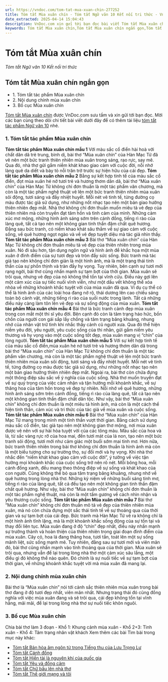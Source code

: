 ```yaml
---
url: https://vndoc.com/tom-tat-mua-xuan-chin-277252
title: Tóm tắt Mùa xuân chín - Tóm tắt Ngữ văn 10 Kết nối tri thức - VnDoc.com
date_extracted: 2025-04-14 15:04:43
description: VnDoc.com xin gửi tới bạn đọc bài viết Tóm tắt Mùa xuân chín. Mời các bạn cùng tham khảo chi tiết.
keywords: Tóm tắt Mùa xuân chín,Tóm tắt Mùa xuân chín ngắn gọn,Tóm tắt bài Mùa xuân chín,mùa xuân chín,ngữ văn 10 KNTT,tóm tắt ngữ văn 10,tóm tắt ngữ văn 10 KNTT,ngữ văn 10 kết nối tri thức,văn mẫu 10 kết nối tri thức,tóm tắt bài thơ mùa xuân chín,tóm tắt nội dung tác phẩm mùa xuân chín,mùa xuân chín tóm tắt
---
```


# Tóm tắt Mùa xuân chín
 _Tóm tắt Ngữ văn 10 Kết nối tri thức_
## Tóm tắt Mùa xuân chín ngắn gọn
  * 1\. Tóm tắt tác phẩm Mùa xuân chín
  * 2\. Nội dung chính mùa xuân chín
  * 3\. Bố cục Mùa xuân chín

[Tóm tắt Mùa xuân chín](<https://vndoc.com/tom-tat-mua-xuan-chin-277252>) được VnDoc.com sưu tầm và xin gửi tới bạn đọc. Mời các bạn cùng theo dõi chi tiết bài viết dưới đây để có thêm tài liệu [tóm tắt tác phẩm Ngữ văn 10](<https://vndoc.com/tom-tat-tac-pham-lop10>) nhé.
### 1\. Tóm tắt tác phẩm Mùa xuân chín
**Tóm tắt tác phẩm Mùa xuân chín mẫu 1**
Với màu sắc cổ điển hài hoà với chất dân dã trẻ trung, bình dị, bài thơ “Mùa xuân chín” của Hàn Mạc Tử đã vẽ nên một bức tranh thiên nhiên mùa xuân trong sáng, rạo rực, say mê. Qua đó, nhà thơ gửi gắm niềm khát khao giao cảm với cuộc đời, nỗi nhớ làng quê da diết và bày tỏ nỗi trăn trở trước sự hiện hữu của cái đẹp.
**Tóm tắt tác phẩm Mùa xuân chín mẫu 2**
Bằng sự kết hợp tinh tế của màu sắc cổ điển, đọt mùa xuân hé nở tươi trẻ và hương thơm dân dã, bài thơ “Mùa xuân chín” của Hàn Mạc Tử không chỉ đơn thuần là một tác phẩm văn chương, mà còn là một tác phẩm nghệ thuật vẽ lên một bức tranh thiên nhiên mùa xuân sôi động, tươi sáng và đầy nhiệt huyết. Mỗi nét vẽ tinh tế, từng đường cọ màu được tác giả sử dụng, như những nốt nhạc tạo nên một bản giao hưởng thiên nhiên đẹp mắt. Nhà thơ không chỉ đơn thuần muốn miêu tả vẻ đẹp của thiên nhiên mà còn truyền đạt tâm hồn và tình cảm của mình. Những cảm xúc mơ mộng, những hình ảnh sáng sớm trên cánh đồng, tiếng rì rào của làng quê, tất cả tạo nên một không gian tinh thần đậm chất quê hương. Đằng sau bức tranh, có niềm khao khát sâu thẳm về sự giao cảm với cuộc sống, về quê hương ngọt ngào và về vẻ đẹp tuyệt diệu mà tác giả nhìn thấy.
**Tóm tắt tác phẩm Mùa xuân chín mẫu 3**
Bài thơ “Mùa xuân chín” của Hàn Mạc Tử không chỉ đơn thuần miêu tả vẻ đẹp của thiên nhiên trong mùa xuân. Nó đi sâu hơn, tận dụng ngôn ngữ và hình ảnh để khắc họa một mùa xuân ở đỉnh điểm của sự tươi đẹp và tròn đầy sức sống. Bức tranh mà tác giả tạo nên không chỉ đơn giản là một hình ảnh, mà là một trạng thái tinh thần của sự phồn thịnh và tràn đầy hy vọng. Tuy nhiên, bên cạnh sự tươi mới rạng ngời, bài thơ cũng nhấn mạnh sự tạm bợt của thời gian. Mùa xuân sẽ trôi qua, nhưng vẻ đẹp của nó không thể tồn tại vĩnh cửu. Điều này gợi lên một cảm xúc của sự tiếc nuối vĩnh viễn, như một dấu vết không thể xóa nhòa về những khoảnh khắc tuyệt vời của mùa xuân đã qua. Ví dụ cụ thể có thể là hình ảnh của các loài hoa đang nở rộ, thái dương lên cao chiếu sáng toàn bộ cảnh vật, những tiếng rì rào của suối nước trong lành. Tất cả những điều này càng làm tôn lên vẻ đẹp và sự sống động của mùa xuân.
**Tóm tắt tác phẩm Mùa xuân chín mẫu 4**
Bài thơ là bức tranh cảnh đẹp mùa xuân trong con mắt một thi sĩ yêu đời. Bên cạnh đó còn là tâm trạng háo hức, bồn chồn của người con gái sắp lấy chồng và tâm trạng bâng khuâng, nhung nhớ của nhân vật trữ tình khi nhắc thấy cảnh cũ người xưa. Qua đó thể hiện niềm yêu đời, yêu người, yêu cuộc sống của thi nhân, gửi gắm niềm yêu thương và hy vọng vào một cuộc sống tốt đẹp, mùa xuân mang vị “chín” của lòng người.
**Tóm tắt tác phẩm Mùa xuân chín mẫu 5**
Với sự kết hợp tinh tế của màu sắc cổ điển,mùa xuân hé nở tươi trẻ và hương thơm dân dã trong bài thơ “Mùa xuân chín” của Hàn Mạc Tử không chỉ đơn thuần là một tác phẩm văn chương, mà còn là một tác phẩm nghệ thuật vẽ lên một bức tranh thiên nhiên mùa xuân sôi động, tươi sáng và đầy nhiệt huyết. Mỗi nét vẽ tinh tế, từng đường cọ màu được tác giả sử dụng, như những nốt nhạc tạo nên một bản giao hưởng thiên nhiên đẹp mắt. Ngoài ra, bài thơ còn chứa đựng một thông điệp sâu sắc về ý nghĩa của cuộc sống. Nhà thơ muốn truyền đạt về sự quý trọng của việc cảm nhận và tận hưởng mỗi khoảnh khắc, về sự thăng hoa của tâm hồn trong vẻ đẹp tự nhiên. Nỗi nhớ về quê hương, những hình ảnh sáng sớm trên cánh đồng, tiếng rì rào của làng quê, tất cả tạo nên một không gian tinh thần đậm chất dân tộc. Như vậy, bài thơ “Mùa xuân chín” không chỉ đơn thuần là một miêu tả hình ảnh, mà còn là một cách thể hiện tinh thần, cảm xúc và tri thức của tác giả về mùa xuân và cuộc sống.
**Tóm tắt tác phẩm Mùa xuân chín mẫu 6**
Bài thơ “Mùa xuân chín” của Hàn Mạc Tử mang trong mình một tinh thần vượt thời gian. Bằng cách sử dụng màu sắc cổ điển, tác giả tạo nên một không gian thơ mộng, nơi mùa xuân được vẽ nên với sự hài hòa tuyệt vời của các tông màu. Màu sắc của hoa và lá, từ sắc vàng rực rỡ của hoa mai, đến tươi mát của lá non, tạo nên một bức tranh sôi động, tươi mới như cảm giác một buổi sớm mai tinh mơ. Hơn nữa, bức tranh thiên nhiên trong bài thơ không chỉ đơn thuần là hình ảnh mà còn là một biểu tượng cho sự trường thọ, sự đổi mới và hy vọng. Khi nhà thơ nhắc đến “niềm khát khao giao cảm với cuộc đời”, ý tưởng về việc tận hưởng mọi khoảnh khắc của cuộc sống trở nên rõ nét. Mỗi bông hoa, mỗi cánh đồng xanh, đều mang theo thông điệp về sự sống và khát khao của con người. Cũng không thể bỏ qua tâm trạng bâng khuâng, nhung nhớ về quê hương trong lòng nhà thơ. Những kỷ niệm về những buổi sáng tinh mơ, tiếng rì rào của làng quê, tất cả đều tạo nên một không gian tinh thần đậm chất quê hương. Như vậy, bài thơ “Mùa xuân chín” không chỉ đơn thuần là một tác phẩm nghệ thuật, mà còn là một tấm gương về cách nhìn nhận và yêu thương cuộc sống.
**Tóm tắt tác phẩm Mùa xuân chín mẫu 7**
Bài thơ “Mùa xuân chín” không chỉ đơn thuần mô tả vẻ đẹp của thiên nhiên mùa xuân, mà nó còn chứa đựng một sắc thái tinh tế về sự thoáng qua của thời gian và sự tạm bợt của cái đẹp. Bức tranh mà Hàn Mạc Tử vẽ ra không chỉ là một hình ảnh tĩnh lặng, mà là một khoảnh khắc sống động của sự tồn tại và thay đổi liên tục. Mùa xuân đang ở độ “chín” đẹp nhất, điều này nhấn mạnh sự trưởng thành và hoàn thiện của thiên nhiên trong giai đoạn đỉnh điểm của mùa xuân. Cây cỏ, hoa lá đang thăng hoa, tươi tắn, toát lên một sự sống mãnh liệt, sức sống mạnh mẽ. Tuy nhiên, đằng sau sự tươi mới và viên mãn đó, bài thơ cũng nhấn mạnh vào tính thoáng qua của thời gian. Mùa xuân sẽ trôi qua, nhưng vẫn để lại trong lòng nhà thơ một cảm xúc sâu lắng, một điều gì đó không thể nào quên. Đó chính là sự nuối tiếc về sự tạm bợt của thời gian, về những khoảnh khắc tuyệt vời mà mùa xuân đã mang lại.
### 2\. Nội dung chính mùa xuân chín
Bài thơ là “Mùa xuân chín” nói tới cảnh sắc thiên nhiên mùa xuân trong bài thơ đang ở độ tươi đẹp nhất, viên mãn nhất. Nhưng trạng thái đó cũng đồng nghĩa với việc mùa xuân đang và sẽ trôi qua, cái đẹp không tồn tại vĩnh hằng, mãi mãi, để lại trong lòng nhà thơ sự nuối tiếc khôn nguôi.
### 3\. Bố cục Mùa xuân chín
Chia bài thơ làm 3 đoạn
\- Khổ 1: Khung cảnh mùa xuân
\- Khổ 2+3: Tình xuân
\- Khổ 4: Tâm trạng nhân vật khách
Xem thêm các bài Tìm bài trong mục này khác:
  * [Tóm tắt Bản hòa âm ngôn từ trong Tiếng thu của Lưu Trọng Lư](</tom-tat-ban-hoa-am-ngon-tu-trong-tieng-thu-cua-luu-trong-lu-277257>)
  * [Tóm tắt Cánh đồng](</tom-tat-canh-dong-277265>)
  * [Tóm tắt Hiền tài là nguyên khí của quốc gia](</tom-tat-hien-tai-la-nguyen-khi-cua-quoc-gia-277266>)
  * [Tóm tắt Yêu và đồng cảm](</tom-tat-yeu-va-dong-cam-277267>)
  * [Tóm tắt Chữ bầu lên nhà thơ](</tom-tat-chu-bau-len-nha-tho-277268>)
  * [Tóm tắt Thế giới mạng và tôi](</tom-tat-the-gioi-mang-va-toi-277321>)

